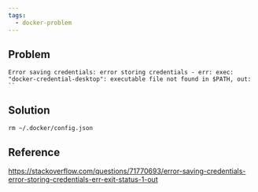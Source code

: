 ```yaml
---
tags:
  - docker-problem
---
```

## Problem

`Error saving credentials: error storing credentials - err: exec: "docker-credential-desktop": executable file not found in $PATH, out: ``
`
## Solution

`rm ~/.docker/config.json`

## Reference

https://stackoverflow.com/questions/71770693/error-saving-credentials-error-storing-credentials-err-exit-status-1-out